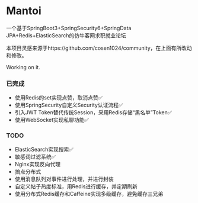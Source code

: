 # Mantoi

一个基于SpringBoot3+SpringSecurity6+SpringData JPA+Redis+ElasticSearch的仿牛客网求职就业论坛

本项目灵感来源于https://github.com/cosen1024/community，在上面有所改动和修改。

Working on it.

### 已完成

* 使用Redis的set实现点赞，取消点赞✅
* 使用SpringSecurity自定义Security认证流程✅
* 引入JWT Token替代传统Session，采用Redis存储“黑名单”Token✅
* 使用WebSocket实现私聊功能✅



### TODO

* ElasticSearch实现搜索✅
* 敏感词过滤系统✅
* Nginx实现反向代理
* 搞点分布式
* 使用消息队列对事件进行处理，并进行封装
* 自定义帖子热度标准，用Redis进行缓存，并定期刷新
* 使用分布式Redis缓存和Caffeine实现多级缓存，避免缓存三兄弟
